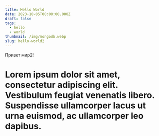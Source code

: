 ```yaml
---
title: Hello World
date: 2023-10-05T00:00:00.000Z
draft: false
tags:
  - hello
  - world
thumbnail: /img/mongodb.webp
slug: hello-world2
---
```


Привет мир2!

# **Lorem ipsum dolor sit amet, consectetur adipiscing elit. Vestibulum feugiat venenatis libero. Suspendisse ullamcorper lacus ut urna euismod, ac ullamcorper leo dapibus.**
